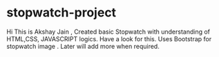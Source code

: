 # stopwatch-project
Hi This is Akshay Jain , Created basic Stopwatch with understanding of HTML,CSS, JAVASCRIPT logics. Have a look for this.
Uses Bootstrap for stopwatch image . Later will add more when required.
